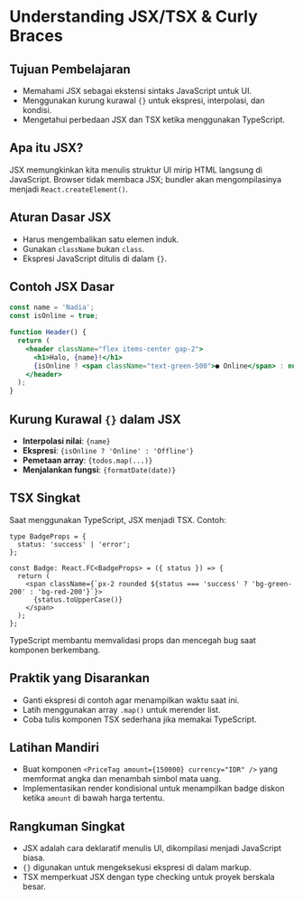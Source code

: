 # Understanding JSX/TSX & Curly Braces

## Tujuan Pembelajaran
- Memahami JSX sebagai ekstensi sintaks JavaScript untuk UI.
- Menggunakan kurung kurawal `{}` untuk ekspresi, interpolasi, dan kondisi.
- Mengetahui perbedaan JSX dan TSX ketika menggunakan TypeScript.

## Apa itu JSX?
JSX memungkinkan kita menulis struktur UI mirip HTML langsung di JavaScript. Browser tidak membaca JSX; bundler akan mengompilasinya menjadi `React.createElement()`.

## Aturan Dasar JSX
- Harus mengembalikan satu elemen induk.
- Gunakan `className` bukan `class`.
- Ekspresi JavaScript ditulis di dalam `{}`.

## Contoh JSX Dasar
```jsx
const name = 'Nadia';
const isOnline = true;

function Header() {
  return (
    <header className="flex items-center gap-2">
      <h1>Halo, {name}!</h1>
      {isOnline ? <span className="text-green-500">● Online</span> : null}
    </header>
  );
}
```

## Kurung Kurawal `{}` dalam JSX
- **Interpolasi nilai**: `{name}`
- **Ekspresi**: `{isOnline ? 'Online' : 'Offline'}`
- **Pemetaan array**: `{todos.map(...)}`
- **Menjalankan fungsi**: `{formatDate(date)}`

## TSX Singkat
Saat menggunakan TypeScript, JSX menjadi TSX. Contoh:
```tsx
type BadgeProps = {
  status: 'success' | 'error';
};

const Badge: React.FC<BadgeProps> = ({ status }) => {
  return (
    <span className={`px-2 rounded ${status === 'success' ? 'bg-green-200' : 'bg-red-200'}`}>
      {status.toUpperCase()}
    </span>
  );
};
```
TypeScript membantu memvalidasi props dan mencegah bug saat komponen berkembang.

## Praktik yang Disarankan
- Ganti ekspresi di contoh agar menampilkan waktu saat ini.
- Latih menggunakan array `.map()` untuk merender list.
- Coba tulis komponen TSX sederhana jika memakai TypeScript.

## Latihan Mandiri
- Buat komponen `<PriceTag amount={150000} currency="IDR" />` yang memformat angka dan menambah simbol mata uang.
- Implementasikan render kondisional untuk menampilkan badge diskon ketika `amount` di bawah harga tertentu.

## Rangkuman Singkat
- JSX adalah cara deklaratif menulis UI, dikompilasi menjadi JavaScript biasa.
- `{}` digunakan untuk mengeksekusi ekspresi di dalam markup.
- TSX memperkuat JSX dengan type checking untuk proyek berskala besar.
